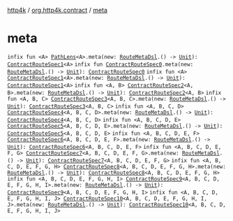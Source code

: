 [http4k](../index.md) / [org.http4k.contract](index.md) / [meta](./meta.md)

# meta

`infix fun <A> `[`PathLens`](../org.http4k.lens/-path-lens/index.md)`<A>.meta(new: `[`RouteMetaDsl`](-route-meta-dsl/index.md)`.() -> `[`Unit`](https://kotlinlang.org/api/latest/jvm/stdlib/kotlin/-unit/index.html)`): `[`ContractRouteSpec1`](-contract-route-spec1/index.md)`<A>`
`infix fun `[`ContractRouteSpec0`](-contract-route-spec0/index.md)`.meta(new: `[`RouteMetaDsl`](-route-meta-dsl/index.md)`.() -> `[`Unit`](https://kotlinlang.org/api/latest/jvm/stdlib/kotlin/-unit/index.html)`): `[`ContractRouteSpec0`](-contract-route-spec0/index.md)
`infix fun <A> `[`ContractRouteSpec1`](-contract-route-spec1/index.md)`<A>.meta(new: `[`RouteMetaDsl`](-route-meta-dsl/index.md)`.() -> `[`Unit`](https://kotlinlang.org/api/latest/jvm/stdlib/kotlin/-unit/index.html)`): `[`ContractRouteSpec1`](-contract-route-spec1/index.md)`<A>`
`infix fun <A, B> `[`ContractRouteSpec2`](-contract-route-spec2/index.md)`<A, B>.meta(new: `[`RouteMetaDsl`](-route-meta-dsl/index.md)`.() -> `[`Unit`](https://kotlinlang.org/api/latest/jvm/stdlib/kotlin/-unit/index.html)`): `[`ContractRouteSpec2`](-contract-route-spec2/index.md)`<A, B>`
`infix fun <A, B, C> `[`ContractRouteSpec3`](-contract-route-spec3/index.md)`<A, B, C>.meta(new: `[`RouteMetaDsl`](-route-meta-dsl/index.md)`.() -> `[`Unit`](https://kotlinlang.org/api/latest/jvm/stdlib/kotlin/-unit/index.html)`): `[`ContractRouteSpec3`](-contract-route-spec3/index.md)`<A, B, C>`
`infix fun <A, B, C, D> `[`ContractRouteSpec4`](-contract-route-spec4/index.md)`<A, B, C, D>.meta(new: `[`RouteMetaDsl`](-route-meta-dsl/index.md)`.() -> `[`Unit`](https://kotlinlang.org/api/latest/jvm/stdlib/kotlin/-unit/index.html)`): `[`ContractRouteSpec4`](-contract-route-spec4/index.md)`<A, B, C, D>`
`infix fun <A, B, C, D, E> `[`ContractRouteSpec5`](-contract-route-spec5/index.md)`<A, B, C, D, E>.meta(new: `[`RouteMetaDsl`](-route-meta-dsl/index.md)`.() -> `[`Unit`](https://kotlinlang.org/api/latest/jvm/stdlib/kotlin/-unit/index.html)`): `[`ContractRouteSpec5`](-contract-route-spec5/index.md)`<A, B, C, D, E>`
`infix fun <A, B, C, D, E, F> `[`ContractRouteSpec6`](-contract-route-spec6/index.md)`<A, B, C, D, E, F>.meta(new: `[`RouteMetaDsl`](-route-meta-dsl/index.md)`.() -> `[`Unit`](https://kotlinlang.org/api/latest/jvm/stdlib/kotlin/-unit/index.html)`): `[`ContractRouteSpec6`](-contract-route-spec6/index.md)`<A, B, C, D, E, F>`
`infix fun <A, B, C, D, E, F, G> `[`ContractRouteSpec7`](-contract-route-spec7/index.md)`<A, B, C, D, E, F, G>.meta(new: `[`RouteMetaDsl`](-route-meta-dsl/index.md)`.() -> `[`Unit`](https://kotlinlang.org/api/latest/jvm/stdlib/kotlin/-unit/index.html)`): `[`ContractRouteSpec7`](-contract-route-spec7/index.md)`<A, B, C, D, E, F, G>`
`infix fun <A, B, C, D, E, F, G, H> `[`ContractRouteSpec8`](-contract-route-spec8/index.md)`<A, B, C, D, E, F, G, H>.meta(new: `[`RouteMetaDsl`](-route-meta-dsl/index.md)`.() -> `[`Unit`](https://kotlinlang.org/api/latest/jvm/stdlib/kotlin/-unit/index.html)`): `[`ContractRouteSpec8`](-contract-route-spec8/index.md)`<A, B, C, D, E, F, G, H>`
`infix fun <A, B, C, D, E, F, G, H, I> `[`ContractRouteSpec9`](-contract-route-spec9/index.md)`<A, B, C, D, E, F, G, H, I>.meta(new: `[`RouteMetaDsl`](-route-meta-dsl/index.md)`.() -> `[`Unit`](https://kotlinlang.org/api/latest/jvm/stdlib/kotlin/-unit/index.html)`): `[`ContractRouteSpec9`](-contract-route-spec9/index.md)`<A, B, C, D, E, F, G, H, I>`
`infix fun <A, B, C, D, E, F, G, H, I, J> `[`ContractRouteSpec10`](-contract-route-spec10/index.md)`<A, B, C, D, E, F, G, H, I, J>.meta(new: `[`RouteMetaDsl`](-route-meta-dsl/index.md)`.() -> `[`Unit`](https://kotlinlang.org/api/latest/jvm/stdlib/kotlin/-unit/index.html)`): `[`ContractRouteSpec10`](-contract-route-spec10/index.md)`<A, B, C, D, E, F, G, H, I, J>`